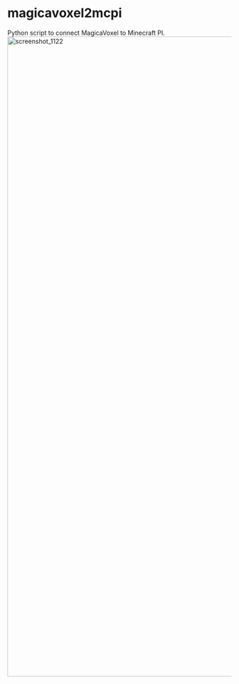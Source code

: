 # magicavoxel2mcpi
Python script to connect MagicaVoxel to Minecraft PI.
<img width="1440" alt="screenshot_1122" src="https://user-images.githubusercontent.com/33368327/44855279-ab667500-aca5-11e8-8320-a025afcab091.png">

